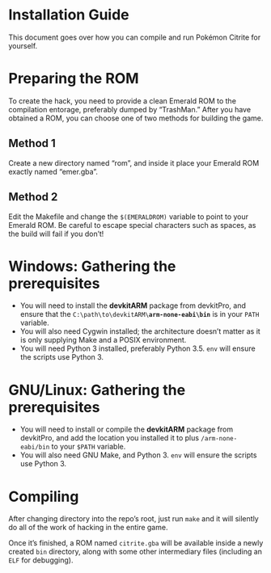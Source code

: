 # Installation Guide

This document goes over how you can compile and run Pokémon Citrite for
yourself.

# Preparing the ROM

To create the hack, you need to provide a clean Emerald ROM to the
compilation entorage, preferably dumped by “TrashMan.” After you have obtained
a ROM, you can choose one of two methods for building the game.

## Method 1

Create a new directory named “rom”, and inside it place your Emerald ROM
exactly named “emer.gba”.

## Method 2

Edit the Makefile and change the `$(EMERALDROM)` variable to point to your
Emerald ROM. Be careful to escape special characters such as spaces, as the
build will fail if you don’t!

# __Windows:__ Gathering the prerequisites

- You will need to install the __devkitARM__ package from devkitPro, and ensure
  that the <code>C:\\path\\to\\devkitARM\\<b>arm-none-eabi\\bin</b></code>
  is in your `PATH` variable.
- You will also need Cygwin installed; the architecture doesn’t matter as it is
  only supplying Make and a POSIX environment.
- You will need Python 3 installed, preferably Python 3.5. `env` will ensure
  the scripts use Python 3.

# __GNU/Linux:__ Gathering the prerequisites

- You will need to install or compile the __devkitARM__ package from devkitPro,
  and add the location you installed it to plus `/arm-none-eabi/bin` to your
  `$PATH` variable.
- You will also need GNU Make, and Python 3. `env` will ensure the scripts use
  Python 3.

# Compiling

After changing directory into the repo’s root, just run `make` and it will
silently do all of the work of hacking in the entire game.

Once it’s finished, a ROM named `citrite.gba` will be available inside a newly
created `bin` directory, along with some other intermediary files (including an
`ELF` for debugging).
